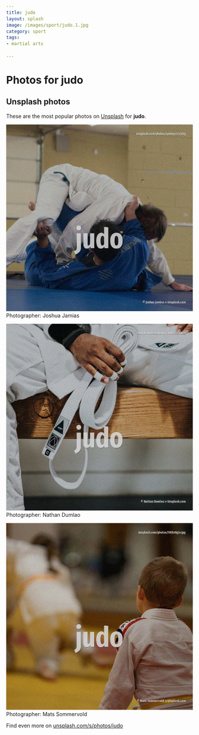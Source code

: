 ```yaml
---
title: judo
layout: splash
image: /images/sport/judo.1.jpg
category: sport
tags:
- martial arts

---
```

# Photos for judo
 
## Unsplash photos
These are the most popular photos on [Unsplash](https://unsplash.com) for **judo**.
 
![judo](/images/sport/judo.1.jpg)
Photographer:  Joshua Jamias
 
![judo](/images/sport/judo.2.jpg)
Photographer:  Nathan Dumlao
 
![judo](/images/sport/judo.3.jpg)
Photographer:  Mats Sommervold
 
Find even more on [unsplash.com/s/photos/judo](https://unsplash.com/s/photos/judo)
 
